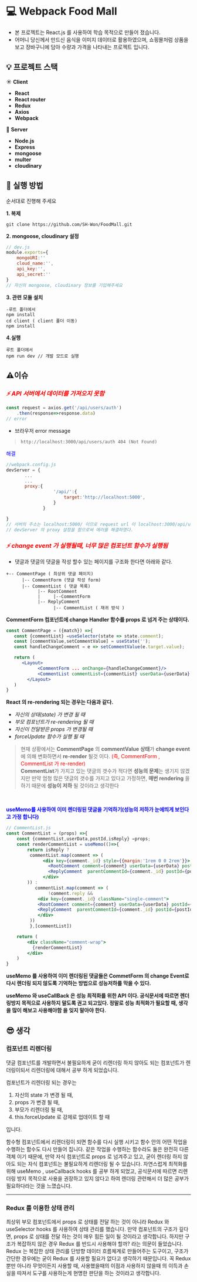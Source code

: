 # 💻 Webpack Food Mall
- 본 프로젝트는 React.js 를 사용하여 학습 목적으로 만들어 졌습니다.
- 어머니 당신께서 만드신 음식을 이미지 데이터로 활용하였으며, 쇼핑몰처럼 상품을 보고 장바구니에 담아 수량과 가격을 나타내는 프로젝트 입니다.
## 💡  프로젝트 스택
☀️ **Client**
- **React**
- **React router**
- **Redux**
- **Axios**
- **Webpack**


🌊 **Server**
- **Node.js**
- **Express**
- **mongoose**
- **multer**
- **cloudinary**

## 🏃 실행 방법
순서대로 진행해 주세요

**1. 복제**
```
git clone https://github.com/SH-Won/FoodMall.git
```
**2. mongoose, cloudinary 설정**

```js
// dev.js 
module.exports={
    mongoURI:''
    cloud_name:'',
    api_key:'',
    api_secret:''
}
// 자신의 mongoose, cloudinary 정보를 기입해주세요
```
**3. 관련 모듈 설치**

```
-루트 폴더에서
npm install
cd client ( client 폴더 이동)
npm install
```
**4.실행**

```
루트 폴더에서
npm run dev // 개발 모드로 실행
```
## ⚠️이슈 ##
### <span style="color:red">***⚡ API 서버에서 데이터를 가져오지 못함***</span> ###
```js
const request = axios.get('/api/users/auth')
    .then(response=>response.data)
// error
```
* 브라우저 error message
>``http://localhost:3000/api/users/auth 404 (Not Found)``

<span style="color:blue">해결</span>

```js
//webpack.config.js
devServer = {
       ...
       ...
       proxy:{
                  '/api/':{
                      target:'http://localhost:5000',
                  }
              }

}
// 서버의 주소는 localhost:5000/ 이므로 request url 이 localhost:3000/api/users/auth 가 되야한다.
// devServer 의 proxy 설정을 함으로써 에러를 해결하였다.
```
### <span style="color:red">***⚡ change event 가 실행될때, 너무 많은 컴포넌트 함수가 실행됨***</span>

- 댓글과 댓글의 댓글을 작성 할수 있는 페이지를 구조화 한다면 아래와 같다.
```
+-- CommentPage ( 최상위 댓글 페이지)
      |-- CommentForm (댓글 작성 form)
      |-- CommentList ( 댓글 목록)
            |-- RootComment
            |     |--CommentForm
            |-- ReplyComment
                  |-- CommentList ( 재귀 방식 )
```
**CommentForm 컴포넌트에 change Handler 함수를 props 로 넘겨 주는 상태이다.**
```jsx
const CommentPage = ({match}) =>{
   const {commentList} =useSelector(state => state.comment);
   const [commentValue,setCommentValue] = useState('');
   const handleChangeComment = e => setCommentValue(e.target.value);

   return (
      <Layout>
            <CommentForm ... onChange={handleChangeComment}/>
            <CommentList commentList={commentList} userData={userData} postId={postId} isReply={false}/>
        </Layout>
   )
}
```
**React 의 re-rendering 되는 경우는 다음과 같다.**
- *자신의 상태(state) 가 변경 될 때*
- *부모 컴포넌트가 re-rendering 될 때*
- *자신이 전달받은 props 가 변경될 때*
- *forceUpdate 함수가 실행 될 때*
>현재 상황에서는 **CommentPage** 의 **commentValue 상태**가 **change event** 에 의해 변화하면서 **re-render** 될것 이다. <span style="color:red">(즉, CommentForm , CommentList 가 re-render)</span>  
**CommentList**가 가지고 있는 댓글의 갯수가 적다면 **성능의 문제**는 생기지 않겠지만 만약 엄청 많은 댓글의 갯수를 가지고 있다고 가정하면, **매번 rendering** 을 하기 때문에 **성능이 저하** 될 것이라고 생각한다

</br>


<span style="color:blue"> **useMemo를 사용하여 이미 렌더링된 댓글을 기억하기(성능의 저하가 눈에띄게 보인다고 가정 합니다)**</span>

```jsx
// CommentList.js
const CommentList = (props) =>{
    const {commentList,userData,postId,isReply} =props;
    const renderCommentList = useMemo(()=>{
        return isReply ? 
         commentList.map(comment => (
              <div key={comment._id} style={{margin:'1rem 0 0 2rem'}}>
                <RootComment comment={comment} userData={userData} postId={postId} />
                <ReplyComment  parentCommentId={comment._id} postId={postId} />
              </div>
        )) :
           commentList.map(comment => (
                !comment.reply &&
            <div key={comment._id} className="single-comment">
            <RootComment comment={comment} userData={userData} postId={postId}/>
            <ReplyComment  parentCommentId={comment._id} postId={postId} />
            </div>
         ))
         },[commentList])

    return (
        <div className="comment-wrap">
          {renderCommentList}
        </div>
    )
}
```
**useMemo 를 사용하여 이미 렌더링된 댓글들은 CommetForm 의 change Event로 다시 렌더링 되지 않도록 기억하는 방법으로 성능저하를 막을 수 있다.**

**useMemo 와 useCallBack 은 성능 최적화를 위한 API 이다. 공식문서에 따르면 렌더링방지 목적으로 사용하지 말도록 권고 되고있다. 정말로 성능 최적화가 필요할 때, 생각을 많이 해보고 사용해야함 을 잊지 말아야 한다.**

## 😎 생각
### 컴포넌트 리렌더링

댓글 컴포넌트를 개발하면서 불필요하게 굳이 리렌더링 하지 않아도 되는 컴포넌트가 렌더링이되서 리렌더링에 대해서 공부 하게 되었습니다. 

컴포넌트가 리렌더링 되는 경우는 

1. 자신의 state 가 변경 될 때,
2. props 가 변경 될 때,
3. 부모가 리렌더링 될 때,
4. this.forceUpdate 로 강제로 업데이트 할 때

입니다. 

함수형 컴포넌트에서 리렌더링이 되면 함수를 다시 실행 시키고 함수 안의 어떤 작업을 수행하는 함수도 다시 만들어 집니다. 같은 작업을 수행하는 함수라도 둘은 완전히 다른 객체 이기 때문에, 만약 자식 컴포넌트로 props 로 넘겨주고 있고, 굳이 렌더링 하지 않아도 되는 자식 컴포넌트는 불필요하게 리렌더링 될 수 있습니다. 자연스럽게 최적화를 위해 useMemo , useCallback hooks 를 공부 하게 되었고, 공식문서에 따르면 리렌더링 방지 목적으로 사용을 권장하고 있지 않다고 하여 렌더링 관련해서 더 많은 공부가 필요하다라는 것을 느꼈습니다.  

---

### Redux 를 이용한 상태 관리

최상위 부모 컴포넌트에서 props 로 상태를 전달 하는 것이 아니라 Redux 와 useSelector hooks 를 사용하여 상태 관리를 했습니다. 만약 컴포넌트의 구조가 깊다면, props 로 상태를 전달 하는 것이 매우 힘든 일이 될 것이라고 생각합니다.  하지만 구조가 복잡하지 않은 경우 Redux 를 반드시 사용해야 할까? 라는 의문이 들었습니다. Redux 는 복잡한 상태 관리를 단방향 데이터 흐름체계로 만들어주는 도구이고, 구조가 간단한 경우에는 굳이 Redux 를 사용할 필요가 없다고 생각하기 때문입니다. 꼭 Redux 뿐만 아니라 무엇이든지 사용할 때, 사용했을때의 이점과 사용하지 않을때 의 이득과 손실을 따져서 도구를 사용하는게 현명한 판단을 하는 것이라고 생각합니다.
